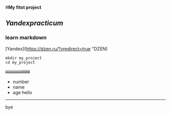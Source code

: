 #**My fitst project**
## *Yandexpracticum*
### learn markdown
[Yandex](https://dzen.ru/?yredirect=true "DZEN)
```
mkdir my_project
cd my_project

```
~~iiiiiiiiiiiiiiiIIIIIII~~
* number
* name
* age
hello
--------------------------------------
bye
